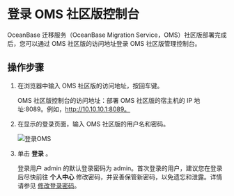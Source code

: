 登录 OMS 社区版控制台 
==================================

OceanBase 迁移服务（OceanBase Migration Service，OMS）社区版部署完成后，您可以通过 OMS 社区版的访问地址登录 OMS 社区版管理控制台。

操作步骤 
-------------------------

1. 在浏览器中输入 OMS 社区版的访问地址，按回车键。

   OMS 社区版控制台的访问地址：部署 OMS 社区版的宿主机的 IP 地址:8089。例如，http://10.10.10.1:8089。
   

2. 在显示的登录页面，输入 OMS 社区版的用户名和密码。

   ![登录OMS](https://help-static-aliyun-doc.aliyuncs.com/assets/img/zh-CN/7019541461/p380712.png)
   

3. 单击 **登录** 。

   登录用户 admin 的默认登录密码为 admin。首次登录的用户，建议您在登录后尽快前往 **个人中心** 修改密码，并妥善保管新密码，以免遗忘和泄露。详情请参见 [修改登录密码](/zh-CN/3.console/3.user-center/2.modify-the-logon-password.md)。
   




